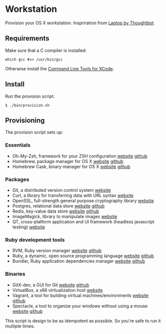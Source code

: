 # Workstation

Provision your OS X workstation. Inspriration from [Laptop by Thoughtbot](https://github.com/thoughtbot/laptop).

## Requirements

Make sure that a C compiler is installed:

```console
which gcc #=> /usr/bin/gcc
```

Otherwise install the [Command Line Tools for XCode](https://developer.apple.com/downloads/index.action).

## Install

Run the provision script:

```console
$ ./bin/provision.sh
```

## Provisioning

The provision script sets up:

### Essentials

- Oh-My-Zsh, framework for your ZSH configuration [website](http://ohmyz.sh/) [github](https://github.com/robbyrussell/oh-my-zsh)
- Homebrew, package manager for OS X [website](http://brew.sh/) [github](https://github.com/Homebrew/homebrew)
- Homebrew Cask, binary manager for OS X [website](http://caskroom.io/) [github](https://github.com/caskroom/homebrew-cask)

### Packages

- Git, a distributed version control system [website](http://git-scm.com/)
- Curl, a library for transferring data with URL syntax [website](http://curl.haxx.se/)
- OpenSSL, full-strength general purpose cryptography library [website](https://www.openssl.org/)
- Postgres, relational data store [website](http://www.postgresql.org/) [github](https://github.com/postgres/postgres)
- Redis, key-value data store [website](http://redis.io/) [github](https://github.com/antirez/redis)
- ImageMagick, library to manipulate images [website](http://www.imagemagick.org/)
- QT, cross-platform application and UI framework (headless javascript testing) [website](http://qt-project.org/)

### Ruby development tools

- RVM, Ruby version manager [website](https://rvm.io/) [github](https://github.com/wayneeseguin/rvm)
- Ruby, a dynamic, open source programming language [website](https://www.ruby-lang.org/en/) [github](https://github.com/ruby/ruby)
- Bundler, Ruby application dependencies manager [website](http://bundler.io/) [github](https://github.com/bundler/bundler)

### Binaries

- GitX-dev, a GUI for Git [website](http://rowanj.github.io/gitx/) [github](https://github.com/rowanj/gitx)
- VirtualBox, a x86 viritualization host [website](https://www.virtualbox.org/)
- Vagrant, a tool for building viritual machines/environments [website](http://www.vagrantup.com/) [github](https://github.com/mitchellh/vagrant)
- Spectacle, a tool to organize your windows without using a mouse [website](http://spectacleapp.com/) [github](https://github.com/eczarny/spectacle)




This script is design to be as idempotent as possible. So you're safe to run it multiple times.
